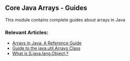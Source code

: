 ## Core Java Arrays - Guides

This module contains complete guides about arrays in Java

### Relevant Articles: 
- [Arrays in Java: A Reference Guide](https://www.baeldung.com/java-arrays-guide)
- [Guide to the java.util.Arrays Class](https://www.baeldung.com/java-util-arrays)
- [What is \[Ljava.lang.Object;?](https://www.baeldung.com/java-tostring-array)

